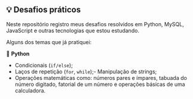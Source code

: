 ## 💡 Desafios práticos

Neste repositório registro meus desafios resolvidos em Python, MySQL, JavaScript e outras tecnologias que estou estudando.

Alguns dos temas que já pratiquei:

🐍 **Python**
- Condicionais (`if/else`);
- Laços de repetição (`for`, `while`);- Manipulação de strings;
- Operações matemáticas como: números pares e ímpares, tabuada do número digitado, fatorial de um número e operações básicas de uma calculadora.
